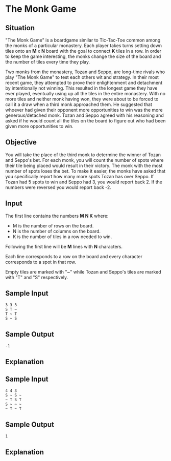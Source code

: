 # __The Monk Game__


## <b>Situation</b>

"The Monk Game" is a boardgame similar to Tic-Tac-Toe common among the monks of a particular monastery. Each player takes turns setting down tiles onto an <b>M</b> x <b>N</b> board with the goal to connect <b>K</b> tiles in a row. In order to keep the game interesting, the monks change the size of the board and the number of tiles every time they play. 

Two monks from the monastery, Tozan and Seppo, are long-time rivals who play "The Monk Game" to test each others wit and strategy. In their most recent game, they attempted to prove their enlightenment and detachment by intentionally not winning. This resulted in the longest game they have ever played, eventually using up all the tiles in the entire monastery. With no more tiles and neither monk having won, they were about to be forced to call it a draw when a third monk approached them. He suggested that whoever had given their opponent more opportunities to win was the more generous/detached monk. Tozan and Seppo agreed with his reasoning and asked if he would count all the tiles on the board to figure out who had been given more opportunities to win.

## <b>Objective</b>

You will take the place of the third monk to determine the winner of Tozan and Seppo's bet. For each monk, you will count the number of spots where their tile being placed would result in their victory. The monk with the most number of spots loses the bet. To make it easier, the monks have asked that you specifically report how many more spots Tozan has over Seppo. If Tozan had 5 spots to win and Seppo had 3, you would report back 2. If the numbers were reversed you would report back -2.

## <b>Input</b>

The first line contains the numbers <b>M N K</b> where:
-   M is the number of rows on the board.
-   N is the number of columns on the board.
-   K is the number of tiles in a row needed to win.

Following the first line will be <b>M</b> lines with <b>N</b> characters.  

Each line corresponds to a row on the board and every character corresponds to a spot in that row.  

Empty tiles are marked with "~" while Tozan and Seppo's tiles are marked with "T" and "S" respectively.

## __Sample Input__

    3 3 3
    S T ~
    T ~ T
    S ~ S

## __Sample Output__
    -1

## Explanation


## __Sample Input__

    4 4 3
    S ~ S ~
    ~ T S T
    S ~ ~ ~ 
    ~ T ~ T

## __Sample Output__

    1

## Explanation
    
